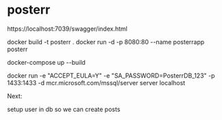 # posterr


https://localhost:7039/swagger/index.html

docker build -t posterr .
docker run -d -p 8080:80 --name posterrapp posterr

docker-compose up --build



docker run -e "ACCEPT_EULA=Y" -e "SA_PASSWORD=PosterrDB_123" -p 1433:1433 -d mcr.microsoft.com/mssql/server
server localhost


Next:

setup user in db so we can create posts